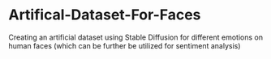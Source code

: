 # Artifical-Dataset-For-Faces
Creating an artificial dataset using Stable Diffusion for different emotions on human faces (which can be further be utilized for sentiment analysis)
